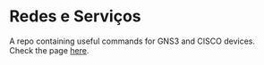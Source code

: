 # Redes e Serviços
A repo containing useful commands for GNS3 and CISCO devices.<br>
Check the page [here](https://rgarrido03.github.io/RS/).